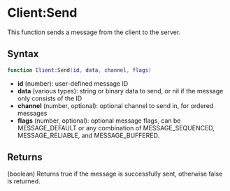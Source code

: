 # Client:Send

This function sends a message from the client to the server.

## Syntax

```lua
function Client:Send(id, data, channel, flags)
```

- **id** (number): user-defined message ID
- **data** (various types): string or binary data to send, or nil if the message only consists of the ID
- **channel** (number, optional): optional channel to send in, for ordered messages
- **flags** (number, optional): optional message flags, can be MESSAGE_DEFAULT or any combination of MESSAGE_SEQUENCED, MESSAGE_RELIABLE, and MESSAGE_BUFFERED.

## Returns

(boolean) Returns true if the message is successfully sent, otherwise false is returned.